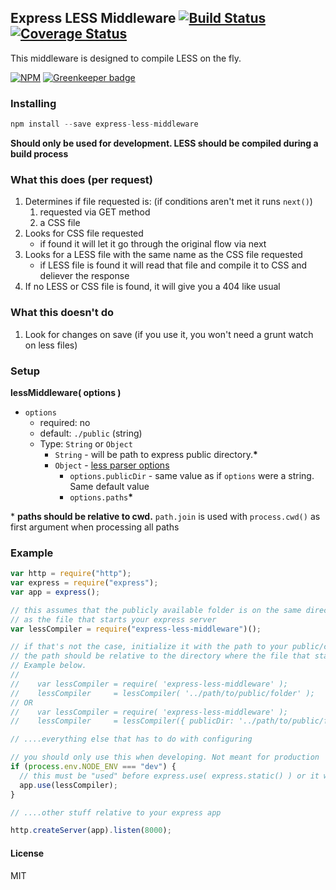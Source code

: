## Express LESS Middleware [![Build Status](https://travis-ci.org/vernak2539/express-less-middleware.svg?branch=master)](https://travis-ci.org/vernak2539/express-less-middleware) [![Coverage Status](https://coveralls.io/repos/vernak2539/express-less-middleware/badge.svg?branch=coveralls_support)](https://coveralls.io/r/vernak2539/express-less-middleware?branch=master)

This middleware is designed to compile LESS on the fly.

[![NPM](https://nodei.co/npm/express-less-middleware.png?downloads=true)](https://nodei.co/npm/express-less-middleware/) [![Greenkeeper badge](https://badges.greenkeeper.io/vernak2539/express-less-middleware.svg)](https://greenkeeper.io/)

### Installing

```js
npm install --save express-less-middleware
```

**Should only be used for development. LESS should be compiled during a build process**

### What this does (per request)

1. Determines if file requested is: (if conditions aren't met it runs `next()`)
   1. requested via GET method
   2. a CSS file
2. Looks for CSS file requested
   - if found it will let it go through the original flow via next
3. Looks for a LESS file with the same name as the CSS file requested
   - if LESS file is found it will read that file and compile it to CSS and deliever the response
4. If no LESS or CSS file is found, it will give you a 404 like usual

### What this doesn't do

1. Look for changes on save (if you use it, you won't need a grunt watch on less files)

### Setup

**lessMiddleware( options )**

- `options`
  - required: no
  - default: `./public` (string)
  - Type: `String` or `Object`
    - `String` - will be path to express public directory.**\***
    - `Object` - [less parser options][1]
      - `options.publicDir` - same value as if `options` were a string. Same default value
      - `options.paths`**\***

\* **paths should be relative to cwd.** `path.join` is used with `process.cwd()` as first argument when processing all paths

### Example

```js
var http = require("http");
var express = require("express");
var app = express();

// this assumes that the publicly available folder is on the same directory level
// as the file that starts your express server
var lessCompiler = require("express-less-middleware")();

// if that's not the case, initialize it with the path to your public/client-side folder
// the path should be relative to the directory where the file that starts your express server is
// Example below.
//
//    var lessCompiler = require( 'express-less-middleware' );
//    lessCompiler     = lessCompiler( '../path/to/public/folder' );
// OR
//    var lessCompiler = require( 'express-less-middleware' );
//    lessCompiler     = lessCompiler({ publicDir: '../path/to/public/folder', ... });

// ....everything else that has to do with configuring

// you should only use this when developing. Not meant for production
if (process.env.NODE_ENV === "dev") {
  // this must be "used" before express.use( express.static() ) or it will not work (no next())
  app.use(lessCompiler);
}

// ....other stuff relative to your express app

http.createServer(app).listen(8000);
```

#### License

MIT

[1]: https://www.npmjs.org/package/less
